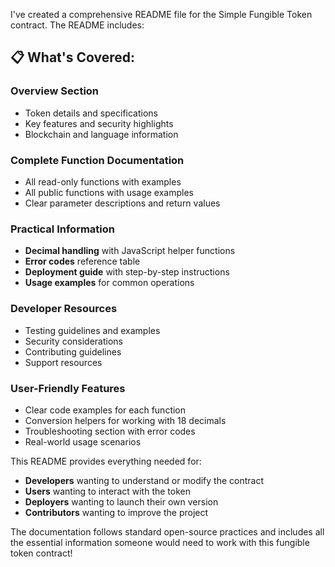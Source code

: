 I've created a comprehensive README file for the Simple Fungible Token contract. The README includes:

## 📋 What's Covered:

### **Overview Section**
- Token details and specifications
- Key features and security highlights
- Blockchain and language information

### **Complete Function Documentation**
- All read-only functions with examples
- All public functions with usage examples
- Clear parameter descriptions and return values

### **Practical Information**
- **Decimal handling** with JavaScript helper functions
- **Error codes** reference table
- **Deployment guide** with step-by-step instructions
- **Usage examples** for common operations

### **Developer Resources**
- Testing guidelines and examples
- Security considerations
- Contributing guidelines
- Support resources

### **User-Friendly Features**
- Clear code examples for each function
- Conversion helpers for working with 18 decimals
- Troubleshooting section with error codes
- Real-world usage scenarios

This README provides everything needed for:
- **Developers** wanting to understand or modify the contract
- **Users** wanting to interact with the token
- **Deployers** wanting to launch their own version
- **Contributors** wanting to improve the project

The documentation follows standard open-source practices and includes all the essential information someone would need to work with this fungible token contract!
